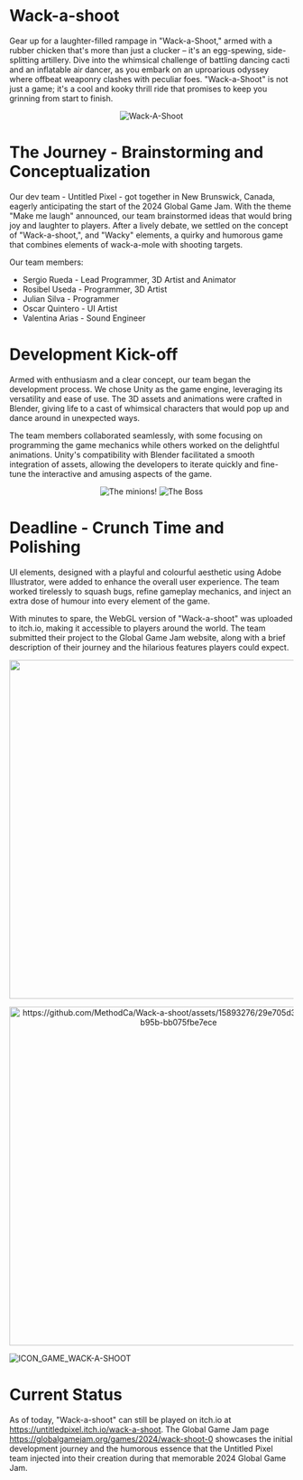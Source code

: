 # Wack-a-shoot

Gear up for a laughter-filled rampage in "Wack-a-Shoot," armed with a rubber chicken that's more than just a clucker – it's an egg-spewing, side-splitting artillery. Dive into the whimsical challenge of battling dancing cacti and an inflatable air dancer, as you embark on an uproarious odyssey where offbeat weaponry clashes with peculiar foes. "Wack-a-Shoot" is not just a game; it's a cool and kooky thrill ride that promises to keep you grinning from start to finish.

<p align="center">
     <img src="https://github.com/MethodCa/Wack-a-shoot/assets/15893276/1407aed3-f278-4176-9f7d-620905ea77e9" alt="Wack-A-Shoot">
</p>

# The Journey - Brainstorming and Conceptualization
Our dev team - Untitled Pixel - got together in New Brunswick, Canada, eagerly anticipating the start of the 2024 Global Game Jam. With the theme "Make me laugh" announced, our team brainstormed ideas that would bring joy and laughter to players. After a lively debate, we settled on the concept of "Wack-a-shoot,", and "Wacky" elements, a quirky and humorous game that combines elements of wack-a-mole with shooting targets.

Our team members:
- Sergio Rueda - Lead Programmer, 3D Artist and Animator
- Rosibel Useda - Programmer, 3D Artist
- Julian Silva - Programmer
- Oscar Quintero - UI Artist
- Valentina Arias - Sound Engineer

# Development Kick-off
Armed with enthusiasm and a clear concept, our team began the development process. We chose Unity as the game engine, leveraging its versatility and ease of use. The 3D assets and animations were crafted in Blender, giving life to a cast of whimsical characters that would pop up and dance around in unexpected ways.

The team members collaborated seamlessly, with some focusing on programming the game mechanics while others worked on the delightful animations. Unity's compatibility with Blender facilitated a smooth integration of assets, allowing the developers to iterate quickly and fine-tune the interactive and amusing aspects of the game.

<p align="center">
     <img src="https://github.com/MethodCa/Wack-a-shoot/assets/15893276/4fd34da2-b88a-4fc2-a012-4a809dfe3cb1" alt="The minions!">
     <img src="https://github.com/MethodCa/Wack-a-shoot/assets/15893276/713e7235-9c02-4f31-82f7-f34a9f5dea6f" alt="The Boss">
</p>



# Deadline - Crunch Time and Polishing
UI elements, designed with a playful and colourful aesthetic using Adobe Illustrator, were added to enhance the overall user experience. The team worked tirelessly to squash bugs, refine gameplay mechanics, and inject an extra dose of humour into every element of the game.

With minutes to spare, the WebGL version of "Wack-a-shoot" was uploaded to itch.io, making it accessible to players around the world. The team submitted their project to the Global Game Jam website, along with a brief description of their journey and the hilarious features players could expect.
<p align="center">
     <img src="https://github.com/MethodCa/Wack-a-shoot/assets/15893276/fd8b2154-4453-4f4a-9790-c677994cf24f" alt="" width="600" >
</p>
<p align="center">
     <img src="" alt="https://github.com/MethodCa/Wack-a-shoot/assets/15893276/29e705d3-a109-45db-b95b-bb075fbe7ece" width="600" >
</p>




![ICON_GAME_WACK-A-SHOOT](https://github.com/MethodCa/Wack-a-shoot/assets/15893276/b43e91f8-b4ee-4c98-96ae-598639a11492)

# Current Status

As of today, "Wack-a-shoot" can still be played on itch.io at https://untitledpixel.itch.io/wack-a-shoot. The Global Game Jam page https://globalgamejam.org/games/2024/wack-shoot-0 showcases the initial development journey and the humorous essence that the Untitled Pixel team injected into their creation during that memorable 2024 Global Game Jam.

